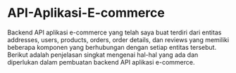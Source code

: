 # API-Aplikasi-E-commerce

Backend API aplikasi e-commerce yang telah saya buat terdiri dari entitas addresses, users, products, orders, order details, dan reviews yang memiliki beberapa komponen yang berhubungan dengan setiap entitas tersebut. Berikut adalah penjelasan singkat mengenai hal-hal yang ada dan diperlukan dalam pembuatan backend API aplikasi e-commerce.
